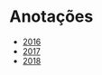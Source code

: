 # Anotações 
   
* [2016](years/2016.md) 
* [2017](years/2017.md)        
* [2018](years/2018.md)        
     
   
     
  
 
 
 
 
